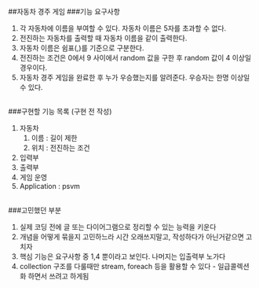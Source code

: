 ##자동차 경주 게임
###기능 요구사항
1. 각 자동차에 이름을 부여할 수 있다. 자동차 이름은 5자를 초과할 수 없다.
2. 전진하는 자동차를 출력할 때 자동차 이름을 같이 출력한다.
3. 자동차 이름은 쉼표(,)를 기준으로 구분한다.
4. 전진하는 조건은 0에서 9 사이에서 random 값을 구한 후 random 값이 4 이상일 경우이다.
5. 자동차 경주 게임을 완료한 후 누가 우승했는지를 알려준다. 우승자는 한명 이상일 수 있다.
##
###구현할 기능 목록 (구현 전 작성)
1. 자동차
   1. 이름 : 길이 제한
   2. 위치 : 전진하는 조건
2. 입력부
3. 출력부
4. 게임 운영
5. Application : psvm
##
###고민했던 부분
1. 실제 코딩 전에 글 또는 다이어그램으로 정리할 수 있는 능력을 키운다
2. 개념을 어떻게 묶을지 고민하느라 시간 오래쓰지말고, 작성하다가 아닌거같으면 고치자
3. 핵심 기능은 요구사항 중 1,4 뿐이라고 보인다. 나머지는 입출력부 노가다
4. collection 구조를 다룰때만 stream, foreach 등을 활용할 수 있다 - 일급콜렉션화 하면서 쓰려고 하게됨